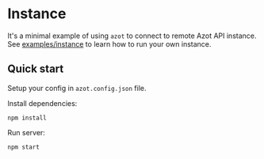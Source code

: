 # Instance

It's a minimal example of using `azot` to connect to remote Azot API instance. See [examples/instance](https://github.com/vitalygashkov/azot/tree/main/examples/instance) to learn how to run your own instance.

## Quick start

Setup your config in `azot.config.json` file.

Install dependencies:

```shell
npm install
```

Run server:

```shell
npm start
```
